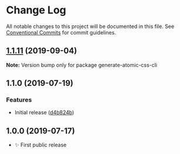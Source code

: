# Change Log

All notable changes to this project will be documented in this file.
See [Conventional Commits](https://conventionalcommits.org) for commit guidelines.

## [1.1.11](https://gitlab.com/codsen/codsen/compare/generate-atomic-css-cli@1.1.10...generate-atomic-css-cli@1.1.11) (2019-09-04)

**Note:** Version bump only for package generate-atomic-css-cli





## 1.1.0 (2019-07-19)

### Features

- Initial release ([d4b824b](https://gitlab.com/codsen/codsen/commit/d4b824b))

## 1.0.0 (2019-07-17)

- ✨ First public release
